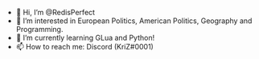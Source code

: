 - 👋 Hi, I’m @RedisPerfect
- 👀 I’m interested in European Politics, American Politics, Geography and Programming.
- 🌱 I’m currently learning GLua and Python!
- 📫 How to reach me: Discord (KriZ#0001)

<!---
RedisPerfect/RedisPerfect is a ✨ special ✨ repository because its `README.md` (this file) appears on your GitHub profile.
You can click the Preview link to take a look at your changes.
--->
